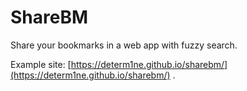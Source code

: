 # ShareBM

Share your bookmarks in a web app with fuzzy search.

Example site: [https://determ1ne.github.io/sharebm/](https://determ1ne.github.io/sharebm/) .
